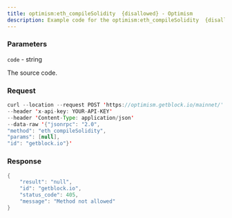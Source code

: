 ```yaml
---
title: optimism:eth_compileSolidity  {disallowed} - Optimism
description: Example code for the optimism:eth_compileSolidity  {disallowed} json-rpc method. Сomplete guide on how to use optimism:eth_compileSolidity  {disallowed} json-rpc in GetBlock.io Web3 documentation.
---
```


### Parameters


`code` - string

The source code.

### Request

``` java
curl --location --request POST 'https://optimism.getblock.io/mainnet/' 
--header 'x-api-key: YOUR-API-KEY' 
--header 'Content-Type: application/json' 
--data-raw '{"jsonrpc": "2.0",
"method": "eth_compileSolidity",
"params": [null],
"id": "getblock.io"}'
```

###  Response

``` java
{
    "result": "null",
    "id": "getblock.io",
    "status_code": 405,
    "message": "Method not allowed"
}
```

